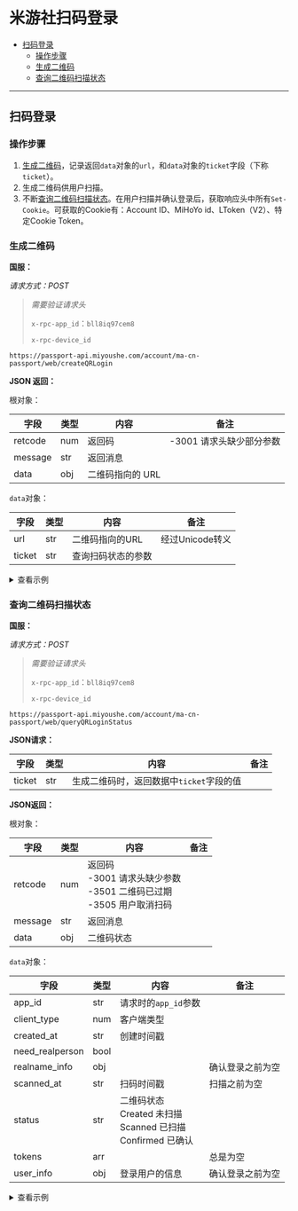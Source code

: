 # 米游社扫码登录

- [扫码登录](#扫码登录)
  - [操作步骤](#操作步骤)
  - [生成二维码](#生成二维码)
  - [查询二维码扫描状态](#查询二维码扫描状态)

---

## 扫码登录

### 操作步骤

1. [生成二维码](#生成二维码)，记录返回`data`对象的`url`，和`data`对象的`ticket`字段（下称`ticket`）。
2. 生成二维码供用户扫描。
3. 不断[查询二维码扫描状态](#查询二维码扫描状态)。在用户扫描并确认登录后，获取响应头中所有`Set-Cookie`。可获取的Cookie有：Account ID、MiHoYo id、LToken（V2）、特定Cookie Token。

### 生成二维码

**国服：**

_请求方式：POST_

> _需要验证请求头_
>
> `x-rpc-app_id`：`bll8iq97cem8`
>
> `x-rpc-device_id`

`https://passport-api.miyoushe.com/account/ma-cn-passport/web/createQRLogin`

**JSON 返回：**

根对象：

| 字段    | 类型 | 内容             | 备注 |
| ------- | ---- | --------------- | ---- |
| retcode | num  | 返回码          | -3001 请求头缺少部分参数 |
| message | str  | 返回消息         |      |
| data    | obj  | 二维码指向的 URL |      |

`data`对象：

| 字段   | 类型 | 内容               | 备注                |
| ------ | ---- | ------------------ | ------------------- |
| url    | str  | 二维码指向的URL   | 经过Unicode转义 |
| ticket | str  | 查询扫码状态的参数 |                     |

<details>
<summary>查看示例</summary>

```json
{
  "retcode": 0,
  "message": "OK",
  "data": {
    "url": "https://user.mihoyo.com/login-platform/mobile.html?expire=1693555708\u0026tk=e8a6448c-6596-461c-884a-98fe84bd675b\u0026token_types=4#/login/qr",
    "ticket": "e8a6448c-6596-461c-884a-98fe84bd675b"
  }
}
```

</details>

### 查询二维码扫描状态

**国服：**

_请求方式：POST_

> _需要验证请求头_
>
> `x-rpc-app_id`：`bll8iq97cem8`
>
> `x-rpc-device_id`

`https://passport-api.miyoushe.com/account/ma-cn-passport/web/queryQRLoginStatus`

**JSON请求：**

| 字段 | 类型 | 内容 | 备注 |
| ---- | ---- | ---- | ---- |
| ticket | str | 生成二维码时，返回数据中`ticket`字段的值 | |

**JSON返回：**

根对象：

| 字段 | 类型 | 内容 | 备注 |
| ---- | ---- | ---- | ---- |
| retcode | num | 返回码<br>-3001 请求头缺少参数<br>-3501 二维码已过期<br>-3505 用户取消扫码 | |
| message | str | 返回消息 | |
| data | obj | 二维码状态 | |

`data`对象：

| 字段 | 类型 | 内容 | 备注 |
| ---- | ---- | ---- | ---- |
| app_id | str | 请求时的`app_id`参数 | |
| client_type | num | 客户端类型 | |
| created_at | str | 创建时间戳 | |
| need_realperson | bool | | |
| realname_info | obj | | 确认登录之前为空 |
| scanned_at | str | 扫码时间戳 | 扫描之前为空 |
| status | str | 二维码状态<br>Created 未扫描<br>Scanned 已扫描<br>Confirmed 已确认 | |
| tokens | arr | | 总是为空 |
| user_info | obj | 登录用户的信息 | 确认登录之前为空 |

<details>
<summary>查看示例</summary>

```json
// 未扫描
{
  "retcode": 0,
  "message": "OK",
  "data": {
    "status": "Created",
    "app_id": "bll8iq97cem8",
    "client_type": 4,
    "created_at": "1693555708",
    "scanned_at": "0",
    "tokens": [],
    "user_info": null,
    "realname_info": null,
    "need_realperson": false
  }
}

// 已扫描
{
  "retcode": 0,
  "message": "OK",
  "data": {
    "status": "Scanned",
    "app_id": "bll8iq97cem8",
    "client_type": 4,
    "created_at": "1693555708",
    "scanned_at": "1693555708",
    "tokens": [],
    "user_info": null,
    "realname_info": null,
    "need_realperson": false
  }
}

// 已过期
{
  "data": null,
  "message": "二维码已失效，请刷新后重新扫描",
  "retcode": -3501
}

//取消扫码
{
  "data": null,
  "message": "扫码登录已取消，重新生成二维码",
  "retcode": -3505
}

// 已确认
{
  "retcode": 0,
  "message": "OK",
  "data": {
    "status": "Confirmed",
    "app_id": "bll8iq97cem8",
    "client_type": 4,
    "created_at": "1693555708",
    "scanned_at": "1693555708",
    "tokens": [],
    "user_info": {"aid":"xxxx","mid":"xxxx".....},
    "realname_info": {
      "required": false,
      "action_type": "",
      "action_ticket": ""
    },
    "need_realperson": false
  }
}
```
</details>
